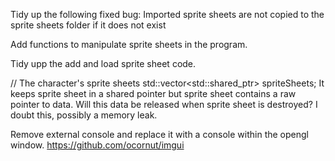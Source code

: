 Tidy up the following fixed bug: Imported sprite sheets are not copied to the sprite sheets folder if it does not exist

Add functions to manipulate sprite sheets in the program.

Tidy upp the add and load sprite sheet code.

// The character's sprite sheets
std::vector<std::shared_ptr<SpriteSheet>> spriteSheets;
It keeps sprite sheet in a shared pointer but sprite sheet contains a raw pointer to data. Will this data be released when sprite sheet is destroyed? I doubt this, possibly a memory leak.

Remove external console and replace it with a console within the opengl window. https://github.com/ocornut/imgui